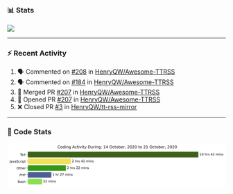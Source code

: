 ### :bar_chart: Stats

<a href="#">
  <img align="center" src="https://github-readme-stats.vercel.app/api?username=henryqw&count_private=true&show_icons=true" />
</a>
<!-- <a href="#">
  <img align="center" src="https://github-readme-stats-git-master.henryqw.vercel.app/api/top-langs/?username=HenryQW&layout=compact" />
</a> -->

---

### :zap: Recent Activity

<!--START_SECTION:activity-->

1. 🗣 Commented on [#208](https://github.com/HenryQW/Awesome-TTRSS/issues/208) in [HenryQW/Awesome-TTRSS](https://github.com/HenryQW/Awesome-TTRSS)
2. 🗣 Commented on [#184](https://github.com/HenryQW/Awesome-TTRSS/issues/184) in [HenryQW/Awesome-TTRSS](https://github.com/HenryQW/Awesome-TTRSS)
3. 🎉 Merged PR [#207](https://github.com/HenryQW/Awesome-TTRSS/pull/207) in [HenryQW/Awesome-TTRSS](https://github.com/HenryQW/Awesome-TTRSS)
4. 💪 Opened PR [#207](https://github.com/HenryQW/Awesome-TTRSS/pull/207) in [HenryQW/Awesome-TTRSS](https://github.com/HenryQW/Awesome-TTRSS)
5. ❌ Closed PR [#3](https://github.com/HenryQW/tt-rss-mirror/pull/3) in [HenryQW/tt-rss-mirror](https://github.com/HenryQW/tt-rss-mirror)
<!--END_SECTION:activity-->

---

### :calendar: Code Stats

![WakaTime](https://github.com/HenryQW/HenryQW/blob/master/images/stat.svg)
